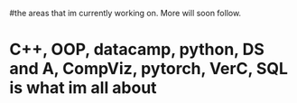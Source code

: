 #the areas that im currently working on. More will soon follow.
# C++, OOP, datacamp, python, DS and A, CompViz, pytorch, VerC, SQL is what im all about